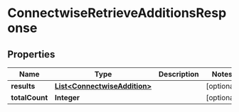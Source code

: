 

# ConnectwiseRetrieveAdditionsResponse


## Properties

| Name | Type | Description | Notes |
|------------ | ------------- | ------------- | -------------|
|**results** | [**List&lt;ConnectwiseAddition&gt;**](ConnectwiseAddition.md) |  |  [optional] |
|**totalCount** | **Integer** |  |  [optional] |



